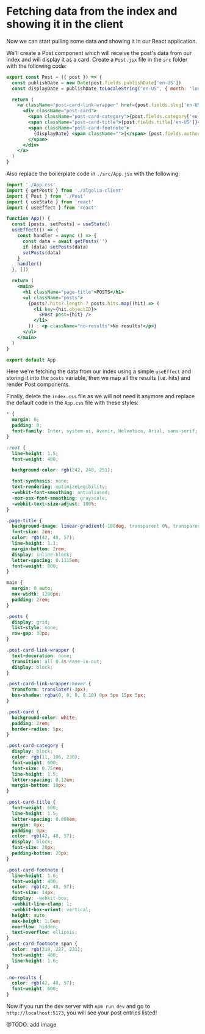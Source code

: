 # Fetching data from the index and showing it in the client

Now we can start pulling some data and showing it in our React application.

We'll create a Post component which will receive the post's data from our index and will display it as a card. Create a `Post.jsx` file in the `src` folder with the following code:

```jsx
export const Post = ({ post }) => {
  const publishDate = new Date(post.fields.publishDate['en-US'])
  const displayDate = publishDate.toLocaleString('en-US', { month: 'long', year: 'numeric', day: '2-digit' })

  return (
    <a className="post-card-link-wrapper" href={post.fields.slug['en-US']}>
      <div className="post-card">
        <span className="post-card-category">{post.fields.category['en-US'].toUpperCase()}</span>
        <span className="post-card-title">{post.fields.title['en-US']}</span>
        <span className="post-card-footnote">
          {displayDate} <span className="">|</span> {post.fields.authors['en-US'].join(', ')}
        </span>
      </div>
    </a>
  )
}
```

Also replace the boilerplate code in `./src/App.jsx` with the following:

```jsx
import './App.css'
import { getPosts } from './algolia-client'
import { Post } from './Post'
import { useState } from 'react'
import { useEffect } from 'react'

function App() {
  const [posts, setPosts] = useState()
  useEffect(() => {
    const handler = async () => {
      const data = await getPosts('')
      if (data) setPosts(data)
      setPosts(data)
    }
    handler()
  }, [])

  return (
    <main>
      <h1 className="page-title">POSTS</h1>
      <ul className="posts">
        {posts?.hits?.length ? posts.hits.map((hit) => (
          <li key={hit.objectID}>
            <Post post={hit} />
          </li>
        )) : <p className="no-results">No results!</p>}
      </ul>
    </main>
  )
}

export default App
```

Here we're fetching the data from our index using a simple `useEffect` and storing it into the `posts` variable, then we map all the results (i.e. hits) and render Post components.

Finally, delete the `index.css` file as we will not need it anymore and replace the default code in the `App.css` file with these styles:

```css
* {
  margin: 0;
  padding: 0;
  font-family: Inter, system-ui, Avenir, Helvetica, Arial, sans-serif;
}

:root {
  line-height: 1.5;
  font-weight: 400;

  background-color: rgb(242, 248, 251);

  font-synthesis: none;
  text-rendering: optimizeLegibility;
  -webkit-font-smoothing: antialiased;
  -moz-osx-font-smoothing: grayscale;
  -webkit-text-size-adjust: 100%;
}

.page-title {
  background-image: linear-gradient(-180deg, transparent 0%, transparent 64%, rgb(255, 216, 95) 64%, rgb(255, 216, 95) 87%, transparent 87%, transparent 100%);
  font-size: 2em;
  color: rgb(42, 48, 57);
  line-height: 1.1;
  margin-bottom: 2rem;
  display: inline-block;
  letter-spacing: 0.1115em;
  font-weight: 800;
}

main {
  margin: 0 auto;
  max-width: 1280px;
  padding: 2rem;
}

.posts {
  display: grid;
  list-style: none;
  row-gap: 30px;
}

.post-card-link-wrapper {
  text-decoration: none;
  transition: all 0.4s ease-in-out;
  display: block;
}

.post-card-link-wrapper:hover {
  transform: translateY(-3px);
  box-shadow: rgba(0, 0, 0, 0.10) 0px 5px 15px 5px;
}

.post-card {
  background-color: white;
  padding: 2rem;
  border-radius: 5px;
}

.post-card-category {
  display: block;
  color: rgb(11, 106, 230);
  font-weight: 600;
  font-size: 0.75rem;
  line-height: 1.5;
  letter-spacing: 0.12em;
  margin-bottom: 10px;
}

.post-card-title {
  font-weight: 600;
  line-height: 1.5;
  letter-spacing: 0.008em;
  margin: 0px;
  padding: 0px;
  color: rgb(42, 48, 57);
  display: block;
  font-size: 20px;
  padding-bottom: 20px;
}

.post-card-footnote {
  line-height: 1.6;
  font-weight: 400;
  color: rgb(42, 48, 57);
  font-size: 14px;
  display: -webkit-box;
  -webkit-line-clamp: 1;
  -webkit-box-orient: vertical;
  height: auto;
  max-height: 1.6em;
  overflow: hidden;
  text-overflow: ellipsis;
}
.post-card-footnote span {
  color: rgb(219, 227, 231);
  font-weight: 400;
  line-height: 1.6;
}

.no-results {
  color: rgb(42, 48, 57);
  font-weight: 600;
}
```

Now if you run the dev server with `npm run dev` and go to `http://localhost:5173`, you will see your post entries listed!

@TODO: add image
